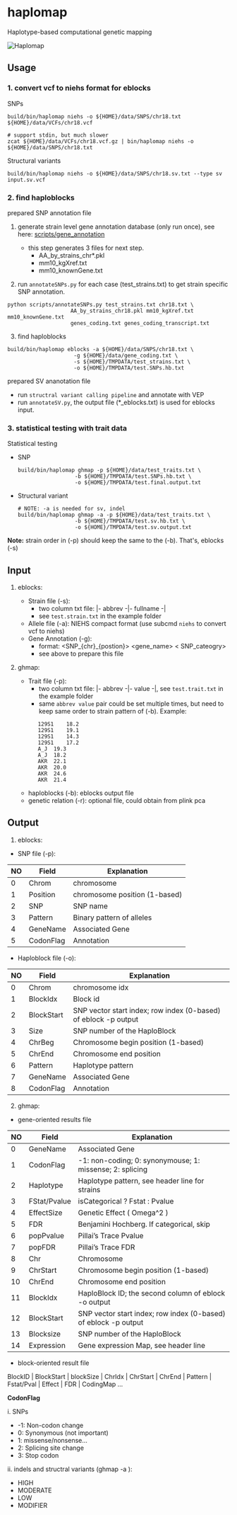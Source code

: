 
# haplomap
Haplotype-based computational genetic mapping  

![Haplomap](https://github.com/zqfang/haplomap/workflows/Haplomap/badge.svg)


## Usage

### 1. convert vcf to niehs format for eblocks

SNPs
```shell
build/bin/haplomap niehs -o ${HOME}/data/SNPS/chr18.txt ${HOME}/data/VCFs/chr18.vcf

# support stdin, but much slower
zcat ${HOME}/data/VCFs/chr18.vcf.gz | bin/haplomap niehs -o ${HOME}/data/SNPS/chr18.txt
```
Structural variants
```shell
build/bin/haplomap niehs -o ${HOME}/data/SNPS/chr18.sv.txt --type sv input.sv.vcf
```


### 2. find haploblocks

prepared SNP annotation file 

1. generate strain level gene annotation database (only run once), see here: 
[scripts/gene_annotation](../scripts/gene_annotation/README.md)
    - this step generates 3 files for next step.
      - AA_by_strains_chr*.pkl 
      - mm10_kgXref.txt 
      - mm10_knownGene.txt

2. run `annotateSNPs.py` for each case (test_strains.txt) to get strain specific SNP annotation.
```shell
python scripts/annotateSNPs.py test_strains.txt chr18.txt \
                    AA_by_strains_chr18.pkl mm10_kgXref.txt mm10_knownGene.txt
                    genes_coding.txt genes_coding_transcript.txt
```

3. find haploblocks
```shell
build/bin/haplomap eblocks -a ${HOME}/data/SNPS/chr18.txt \
                     -g ${HOME}/data/gene_coding.txt \
                     -s ${HOME}/TMPDATA/test_strains.txt \
                     -o ${HOME}/TMPDATA/test.SNPs.hb.txt
```

prepared SV ananotation file
  - run `structral variant calling pipeline` and annotate with VEP
  - run `annotateSV.py`, the output file (*_eblocks.txt) is used for eblocks input.

### 3. statistical testing with trait data

Statistical testing  
  - SNP
    ```shell
    build/bin/haplomap ghmap -p ${HOME}/data/test_traits.txt \
                      -b ${HOME}/TMPDATA/test.SNPs.hb.txt \
                      -o ${HOME}/TMPDATA/test.final.output.txt
    ```
  - Structural variant  
    ```shell
    # NOTE: -a is needed for sv, indel
    build/bin/haplomap ghmap -a -p ${HOME}/data/test_traits.txt \
                      -b ${HOME}/TMPDATA/test.sv.hb.txt \
                      -o ${HOME}/TMPDATA/test.sv.output.txt
    ```


**Note:** strain order in (-p) should keep the same to the (-b). That's, eblocks (-s)

## Input
1. eblocks:
    - Strain file (-s): 
      - two column txt file: |- abbrev -|- fullname -|
      - see `test.strain.txt` in the example folder
    - Allele file (-a): NIEHS compact format (use subcmd `niehs` to convert vcf to niehs)
    - Gene Annotation (-g): 
      - format: <SNP_{chr}_{postion}>  <gene_name>  < SNP_cateogry> 
      - see above to prepare this file

2. ghmap:
    - Trait file (-p):  
        - two column txt file: |- abbrev -|- value -|, see `test.trait.txt` in the example folder
        - same `abbrev value` pair could be set multiple times, but need to keep same order to strain pattern of (-b). Example:
        ```$xslt
           129S1	18.2
           129S1	19.1
           129S1	14.3
           129S1	17.2
           A_J	19.3
           A_J	18.2
           AKR	22.1
           AKR	20.0
           AKR	24.6
           AKR	21.4
        ```
    - haploblocks (-b): eblocks output file
    - genetic relation (-r): optional file, could obtain from plink pca

## Output

1. eblocks:

- SNP file (-p):

| NO | Field | Explanation |
|--- | ---- | ------------ |
|0 |Chrom | chromosome      |
|1 |Position | chromosome position (1-based) | 
|2 |SNP | SNP name |
|3 |Pattern | Binary pattern of alleles |
|4 |GeneName| Associated Gene   |
|5 |CodonFlag | Annotation |

- Haploblock file (-o):

| NO | Field | Explanation |
|--- | ---- | ------------ |
|0 |Chrom | chromosome idx      |
|1 |BlockIdx | Block id            |
|2 |BlockStart | SNP vector start index; row index (0-based) of eblock -p output |
|3 |Size  | SNP number of the HaploBlock |
|4 |ChrBeg| Chromosome begin position (1-based) |
|5 |ChrEnd| Chromosome end position  |
|6 |Pattern | Haplotype pattern |
|7 |GeneName| Associated Gene   |
|8 |CodonFlag | Annotation |


2. ghmap:
  * gene-oriented results file

| NO |Field | Explanation |
|---| ---- | ------------ |
|0 |GeneName     | Associated Gene     |
|1 |CodonFlag    | -1: non-coding; 0: synonymouse; 1: missense; 2: splicing  |             |
|2 |Haplotype    | Haplotype pattern, see header line for strains   |
|3 |FStat/Pvalue | isCategorical ? Fstat : Pvalue |
|4 |EffectSize   | Genetic Effect ( Omega^2 )   |
|5 |FDR          | Benjamini Hochberg. If categorical, skip |
|6 |popPvalue    | Pillai’s Trace Pvalue |
|7 |popFDR       | Pillai’s Trace FDR |
|8 |Chr          | Chromosome      |
|9 |ChrStart     | Chromosome begin position (1-based) |
|10 |ChrEnd      | Chromosome end position   |
|11 | BlockIdx   | HaploBlock ID; the second column of eblock -o output |
|12 | BlockStart | SNP vector start index; row index (0-based) of eblock -p output |
|13 | Blocksize | SNP number of the HaploBlock |
|14 | Expression  | Gene expression Map, see header line  |

  * block-oriented result file

BlockID | BlockStart | blockSize | ChrIdx | ChrStart | ChrEnd | Pattern | Fstat/Pval | Effect | FDR | CodingMap ...



**CodonFlag**

i. SNPs
  * -1: Non-codon change
  * 0: Synonymous (not important)
  * 1: missense/nonsense...
  * 2: Splicing site change
  * 3: Stop codon

ii. indels and structral variants (ghmap -a ): 
  * HIGH
  * MODERATE
  * LOW
  * MODIFIER

